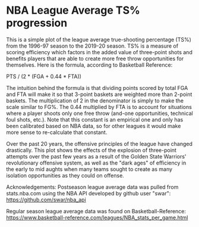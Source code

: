 # NBA League Average TS% progression

This is a simple plot of the league average true-shooting percentage (TS%) from the 1996-97 season to the 2019-20 season. TS% is a measure of scoring efficiency which factors in the added value of three-point shots and benefits players that are able to create more free throw 
opportunities for themselves. Here is the formula, according to Basketball Reference: 

PTS / (2 * (FGA + 0.44 * FTA))

The intuition behind the formula is that dividing points scored by total FGA and FTA will make it so that 3-point baskets are weighted more than 2-point baskets. The multiplication of 2 in the denominator is simply to make the scale similar to FG%. The 0.44 multiplied by FTA is to account for situations where a player shoots only one free throw (and-one opportunities, technical foul shots, etc.). Note that this constant is an empirical one and only has been calibrated based on NBA data, so for other leagues it would make more sense to re-calculate that constant.

Over the past 20 years, the offensive principles of the league have changed drastically. This plot shows the effects
of the explosion of three-point attempts over the past few years as a result of the Golden State Warriors' revolutionary
offensive system, as well as the "dark ages" of efficiency in the early to mid aughts when many teams sought to create
as many isolation opportunities as they could on offense.



Acknowledgements: 
Postseason league average data was pulled from stats.nba.com using the NBA API developed by github user "swar": 
https://github.com/swar/nba_api

Regular season league average data was found on Basketball-Reference: 
https://www.basketball-reference.com/leagues/NBA_stats_per_game.html

